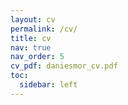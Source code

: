 ```yaml
---
layout: cv
permalink: /cv/
title: cv
nav: true
nav_order: 5
cv_pdf: daniesmor_cv.pdf
toc:
  sidebar: left
---
```

